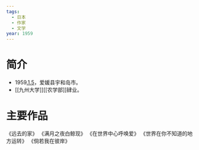 ```yaml
---
tags:
  - 日本
  - 作家
  - 文学
year: 1959
---
```

# 简介

- 1959[.1.5](2024-01-05.md)，爱媛县宇和岛市。
- [[九州大学]][[农学部]]肄业。
# 主要作品

《远去的家》
《满月之夜白鲸现》
《在世界中心呼唤爱》
《世界在你不知道的地方运转》
《倘若我在彼岸》